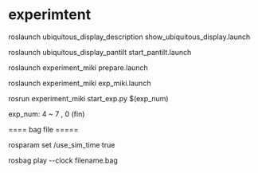 # experimtent

roslaunch ubiquitous_display_description show_ubiquitous_display.launch 

roslaunch ubiquitous_display_pantilt start_pantilt.launch 

roslaunch experiment_miki prepare.launch

roslaunch experiment_miki exp_miki.launch

rosrun experiment_miki start_exp.py $(exp_num)

exp_num: 4 ~ 7 , 0 (fin)


==== bag file =====

rosparam set /use_sim_time true

rosbag play --clock filename.bag
